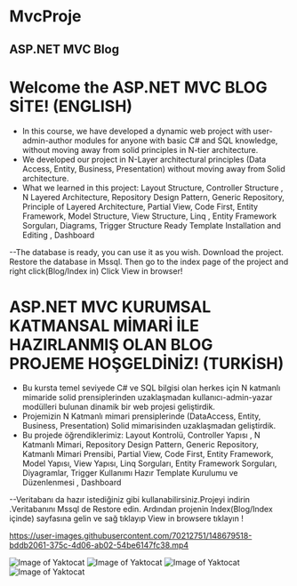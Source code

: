# MvcProje
## ASP.NET MVC Blog

# Welcome the ASP.NET  MVC BLOG SİTE! (ENGLISH)
- In this course, we have developed a dynamic web project with user-admin-author modules for anyone with basic C# and SQL knowledge, without moving away from solid principles in N-tier architecture.
- We developed our project in N-Layer architectural principles (Data Access, Entity, Business, Presentation) without moving away from Solid architecture.
- What we learned in this project:
Layout Structure, Controller Structure , N Layered Architecture, Repository Design Pattern, Generic Repository, Principle of Layered Architecture, Partial View,
Code First, Entity Framework,  Model Structure, View Structure,  Linq , Entity Framework Sorguları, Diagrams, Trigger Structure
Ready Template Installation and Editing , Dashboard

--The database is ready, you can use it as you wish. Download the project. Restore the database in Mssql. 
Then go to the index page of the project and right click(Blog/Index in) 
Click View in browser!

# ASP.NET MVC  KURUMSAL KATMANSAL MİMARİ İLE HAZIRLANMIŞ OLAN BLOG PROJEME HOŞGELDİNİZ! (TURKİSH)
- Bu kursta temel seviyede C# ve SQL bilgisi olan herkes için N katmanlı mimaride solid prensiplerinden uzaklaşmadan kullanıcı-admin-yazar modülleri bulunan dinamik bir web projesi geliştirdik.
- Projemizin N Katmanlı mimari prensiplerinde (DataAccess, Entity, Business, Presentation) Solid mimarisinden uzaklaşmadan geliştirdik.
- Bu projede öğrendiklerimiz:
Layout Kontrolü, Controller Yapısı , N Katmanlı Mimari, Repository Design Pattern, Generic Repository, Katmanlı Mimari Prensibi, Partial View,
Code First, Entity Framework,  Model Yapısı, View Yapısı,  Linq Sorguları, Entity Framework Sorguları, Diyagramlar, Trigger Kullanımı
Hazır Template Kurulumu ve Düzenlenmesi , Dashboard



--Veritabanı da hazır istediğiniz gibi kullanabilirsiniz.Projeyi indirin .Veritabanını Mssql de Restore edin. Ardından projenin Index(Blog/Index içinde) sayfasına gelin ve sağ tıklayıp 
View in browsere tıklayın !


https://user-images.githubusercontent.com/70212751/148679518-bddb2061-375c-4d06-ab02-54be6147fc38.mp4

![Image of Yaktocat](https://i.hizliresim.com/i3j1o9p.jpg) 
![Image of Yaktocat](https://i.hizliresim.com/ez2dbzf.jpg)
![Image of Yaktocat](https://i.hizliresim.com/jc3qi87.jpg)
![Image of Yaktocat](https://i.hizliresim.com/aptm2pp.jpg)


